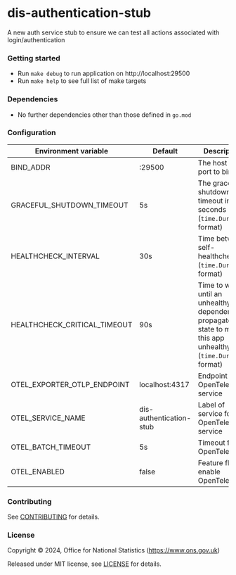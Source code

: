 # dis-authentication-stub
A new auth service stub to ensure we can test all actions associated with login/authentication

### Getting started

* Run `make debug` to run application on http://localhost:29500
* Run `make help` to see full list of make targets

### Dependencies

* No further dependencies other than those defined in `go.mod`

### Configuration

| Environment variable         | Default            | Description
| ---------------------------- | ------------------ | -----------
| BIND_ADDR                    | :29500         | The host and port to bind to
| GRACEFUL_SHUTDOWN_TIMEOUT    | 5s                 | The graceful shutdown timeout in seconds (`time.Duration` format)
| HEALTHCHECK_INTERVAL         | 30s                | Time between self-healthchecks (`time.Duration` format)
| HEALTHCHECK_CRITICAL_TIMEOUT | 90s                | Time to wait until an unhealthy dependent propagates its state to make this app unhealthy (`time.Duration` format)
| OTEL_EXPORTER_OTLP_ENDPOINT  | localhost:4317     | Endpoint for OpenTelemetry service
| OTEL_SERVICE_NAME            | dis-authentication-stub          | Label of service for OpenTelemetry service
| OTEL_BATCH_TIMEOUT           | 5s                 | Timeout for OpenTelemetry
| OTEL_ENABLED                 | false              | Feature flag to enable OpenTelemetry

### Contributing

See [CONTRIBUTING](CONTRIBUTING.md) for details.

### License

Copyright © 2024, Office for National Statistics (https://www.ons.gov.uk)

Released under MIT license, see [LICENSE](LICENSE.md) for details.

